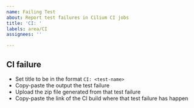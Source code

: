 ```yaml
---
name: Failing Test
about: Report test failures in Cilium CI jobs
title: 'CI: '
labels: area/CI
assignees: ''

---
```


## CI failure

- Set title to be in the format `CI: <test-name>`
- Copy-paste the output the test failure
- Upload the zip file generated from that test failure
- Copy-paste the link of the CI build where that test failure has happen
